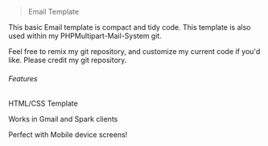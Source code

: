 > Email Template


This basic Email template is compact and tidy code. This template is also used within my PHPMultipart-Mail-System git.

Feel free to remix my git repository, and customize my current code if you'd like. Please credit my git repository.

###### Features
HTML/CSS Template

Works in Gmail and Spark clients

Perfect with Mobile device screens!
